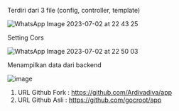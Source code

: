 Terdiri dari 3 file (config, controller, template)

![WhatsApp Image 2023-07-02 at 22 43 25](https://github.com/Ardivadiva/ws/assets/104070659/f30d19e7-3be2-4645-bb71-eca50e16b4e7)

Setting Cors

![WhatsApp Image 2023-07-02 at 22 50 03](https://github.com/Ardivadiva/ws/assets/104070659/1fe692ea-f2c6-404b-b7c0-e32753ce2219)

Menampilkan data dari backend

![image](https://github.com/Ardivadiva/ws/assets/104070659/dc54816a-3cf3-4b1e-b22c-0e6058cd3ad5)

1. URL Github Fork : https://github.com/Ardivadiva/app
2. URL Github Asli : https://github.com/gocroot/app
